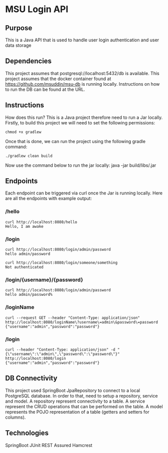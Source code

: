 # MSU Login API

## Purpose
This is a Java API that is used to handle user login authentication and user data storage

## Dependencies
This project assumes that postgresql://localhost:5432/db is available.
This project assumes that the docker container found at https://github.com/msuddin/msu-db is running locally. Instructions on how to run the DB can be found at the URL.

## Instructions
How does this run?
This is a Java project therefore need to run a Jar locally. Firstly, to build this project we will need to set the following permissions:
```
chmod +x gradlew
```

Once that is done, we can run the project using the following gradle command:
```
./gradlew clean build
```

Now use the command below to run the jar locally:
java -jar build/libs/<name>.jar

## Endpoints
Each endpoint can be triggered via curl once the Jar is running locally. Here are all the endpoints with example output:

### /hello
```
curl http://localhost:8080/hello
Hello, I am awake
```

### /login
```
curl http://localhost:8080/login/admin/password
hello admin/password

curl http://localhost:8080/login/someone/something
Not authenticated
```

### /login/{username}/{password}
```
curl http://localhost:8080/login/admin/password
hello admin/password%
```

### /loginName
```
curl --request GET --header "Content-Type: application/json" http://localhost:8080/loginName\?username\=admin\&password\=password
{"username":"admin","password":"password"}
```

### /login
```
curl --header "Content-Type: application/json" -d "{\"username\":\"admin\",\"password\":\"password\"}" http://localhost:8080/login
{"username":"admin","password":"password"}
```

## DB Connectivity
This project used SpringBoot JpaRepository to connect to a local PostgreSQL database. In order to that, need to setup a repository, service and model.
A repository represent connectivity to a table.
A service represent the CRUD operations that can be performed on the table.
A model represents the POJO representation of a table (getters and setters for columns).

## Technologies
SpringBoot
JUnit
REST Assured
Hamcrest
